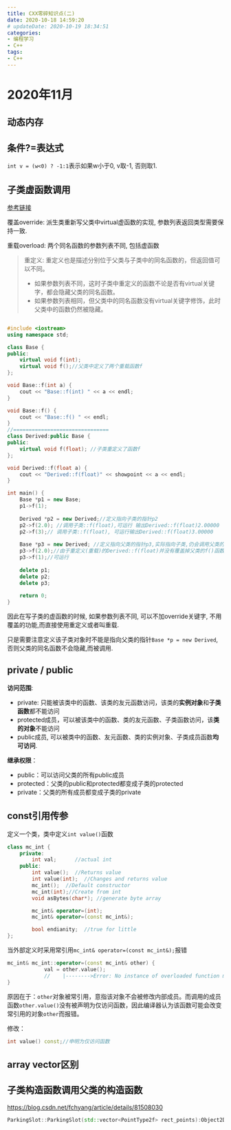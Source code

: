 ```yaml
---
title: CXX零碎知识点(二)
date: 2020-10-18 14:59:20
# updateDate: 2020-10-19 18:34:51
categories:
- 编程学习
- C++
tags:
- C++
---
```


# 2020年11月

## 动态内存

## 条件?=表达式

`int v = (w<0) ? -1:1`表示如果w小于0, v取-1, 否则取1.

## 子类虚函数调用

[参考链接](https://blog.csdn.net/ly890700/article/details/55803398)

覆盖override: 派生类重新写父类中virtual虚函数的实现, 参数列表返回类型需要保持一致.

重载overload: 两个同名函数的参数列表不同, 包括虚函数

> 重定义: 重定义也是描述分别位于父类与子类中的同名函数的，但返回值可以不同。
>
> - 如果参数列表不同，这时子类中重定义的函数不论是否有virtual关键字，都会隐藏父类的同名函数。
> - 如果参数列表相同，但父类中的同名函数没有virtual关键字修饰，此时父类中的函数仍然被隐藏。

<!-- more -->

```C++

#include <iostream>
using namespace std; 

class Base {
public:
    virtual void f(int);
    virtual void f();//父类中定义了两个重载函数f
};

void Base::f(int a) {
    cout << "Base::f(int) " << a << endl;
}

void Base::f() {
    cout << "Base::f() " << endl;
}
//===============================
class Derived:public Base {
public:
    virtual void f(float); //子类重定义了函数f
};

void Derived::f(float a) {
    cout << "Derived::f(float)" << showpoint << a << endl;
}

int main() {
    Base *p1 = new Base;
    p1->f(1);
    
    Derived *p2 = new Derived;//定义指向子类的指针p2
    p2->f(2.0); //调用子类::f(float),可运行 输出Derived::f(float)2.00000
    p2->f(3);// 调用子类::f(float), 可运行输出Derived::f(float)3.00000
    
    Base *p3 = new Derived; //定义指向父类的指针p3,实际指向子类,仍会调用父类的函数f(int)
    p3->f(2.0);//由于重定义(重载)的Derived::f(float)并没有覆盖掉父类的f()函数, 因此会调用父类::f(int), 输出Base::f(int) 2
    p3->f(1);//可运行
    
    delete p1;
    delete p2;
    delete p3;
    
    return 0;
}
```

因此在写子类的虚函数的时候, 如果参数列表不同, 可以不加override关键字, 不用覆盖的功能,而直接使用重定义或者叫重载. 

只是需要注意定义该子类对象时不能是指向父类的指针`Base *p = new Derived`, 否则父类的同名函数不会隐藏,而被调用.

## private / public

**访问范围**:

- private: 只能被该类中的函数、该类的友元函数访问，该类的**实例对象**和**子类函数**都不能访问
- protected成员，可以被该类中的函数、类的友元函数、子类函数访问，该**类的对象**不能访问
- public成员, 可以被类中的函数、友元函数、类的实例对象、子类成员函数**均可访问**.

**继承权限**：

- public：可以访问父类的所有public成员
- protected：父类的public和protected都变成子类的protected
- private：父类的所有成员都变成子类的private

## const引用传参

定义一个类，类中定义`int value()`函数

```C++
class mc_int {
    private: 
        int val;      //actual int
    public: 
        int value();  //Returns value
        int value(int);  //Changes and returns value
        mc_int();  //Default constructor
        mc_int(int);//Create from int
        void asBytes(char*); //generate byte array

        mc_int& operator=(int);
        mc_int& operator=(const mc_int&);

        bool endianity;  //true for little
};
```

当外部定义时采用常引用`mc_int& operator=(const mc_int&);`报错

```C++
mc_int& mc_int::operator=(const mc_int& other) {
            val = other.value();  
            //    |-------->Error: No instance of overloaded function matches the argument list and object (object has type quelifiers that prevent the match)
}
```

原因在于：`other`对象被常引用，意指该对象不会被修改内部成员。而调用的成员函数`other.value()`没有被声明为仅访问函数，因此编译器认为该函数可能会改变常引用的对象`other`而报错。

修改：

```C++
int value() const;//申明为仅访问函数
```

## array vector区别

## 子类构造函数调用父类的构造函数

https://blog.csdn.net/fchyang/article/details/81508030

```C++
ParkingSlot::ParkingSlot(std::vector<PointType2f> rect_points):Object2D(rect_points){}
```

